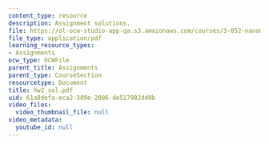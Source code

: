 ```yaml
---
content_type: resource
description: Assignment solutions.
file: https://ol-ocw-studio-app-qa.s3.amazonaws.com/courses/3-052-nanomechanics-of-materials-and-biomaterials-spring-2007/61a8defaeca2389e2086de517982dd0b_hw2_sol.pdf
file_type: application/pdf
learning_resource_types:
- Assignments
ocw_type: OCWFile
parent_title: Assignments
parent_type: CourseSection
resourcetype: Document
title: hw2_sol.pdf
uid: 61a8defa-eca2-389e-2086-de517982dd0b
video_files:
  video_thumbnail_file: null
video_metadata:
  youtube_id: null
---
```

